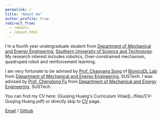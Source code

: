 ```yaml
---
permalink: /
title: "About me"
author_profile: true
redirect_from: 
  - /about/
  - /about.html
---
```


I'm a fourth year undergraduate student from [Department of Mechanical and Energy Engineering](https://mee.sustech.edu.cn/), [Southern University of Science and Technology](https://www.sustech.edu.cn/). My research interest includes robotics, Over-constrained mechanism, quadruped robot and reinforcement learning.

I am very fortunate to be advised by [Prof. Chaoyang Song](https://www.sustech.edu.cn/zh/faculties/songchaoyang.html) of [BionicsDL Lab](https://bionicdl.ancorasir.com/) from [Department of Mechanical and Energy Engineering](https://mee.sustech.edu.cn/), SUSTech. I was advised by [Prof. Chenglong Fu](https://www.sustech.edu.cn/zh/faculties/fuchenglong.html) from [Department of Mechanical and Energy Engineering](https://cs.pku.edu.cn/), SUSTech.

You can find my CV here: [Guojing Huang's Curriculum Vitae](../files/CV-Guojing Huang.pdf) or directly skip to <a href="./cv.md">CV</a> page.

[Email](mailto:12111820@mail.sustech.edu.cn) / [Github](https://github.com/Acheng0211) 
<!-- / [Wechat](../images/wechat.jpg)  -->
